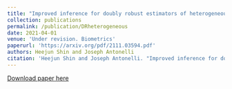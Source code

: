 ```yaml
---
title: "Improved inference for doubly robust estimators of heterogeneous treatment effects"
collection: publications
permalink: /publication/DRheterogeneous
date: 2021-04-01
venue: 'Under revision. Biometrics'
paperurl: 'https://arxiv.org/pdf/2111.03594.pdf'
authors: Heejun Shin and Joseph Antonelli
citation: 'Heejun Shin and Joseph Antonelli. "Improved inference for doubly robust estimators of heterogeneous treatment effects." arXiv preprint arXiv:2111.03594 (2021).'
---
```


[Download paper here](https://arxiv.org/pdf/2111.03594.pdf)
